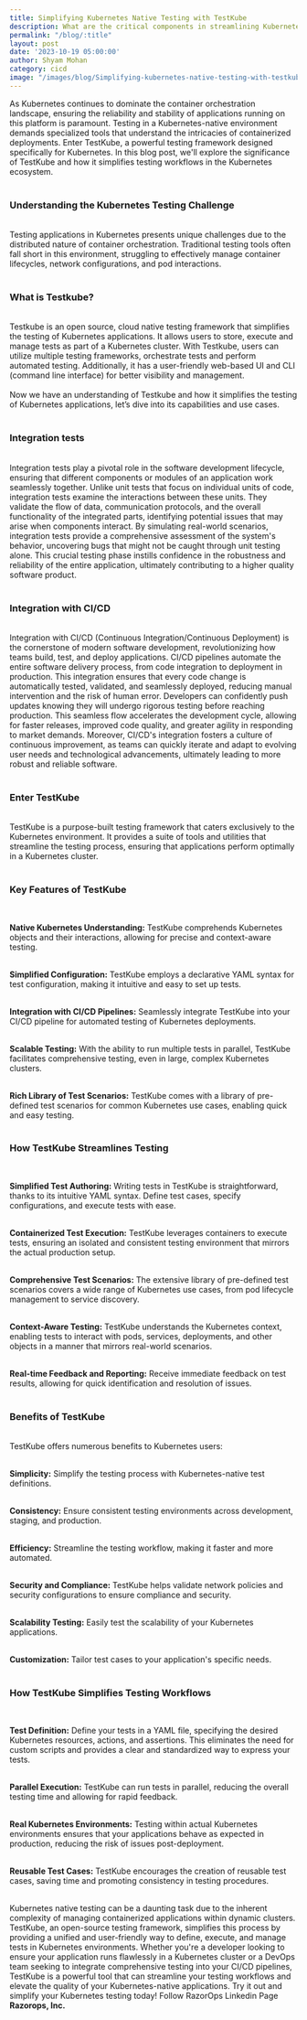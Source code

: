 ```yaml
---
title: Simplifying Kubernetes Native Testing with TestKube
description: What are the critical components in streamlining Kubernetes native testing with TestKube? and How does TestKube simplify Kubernetes native testing, and what are its key aspects?
permalink: "/blog/:title"
layout: post
date: '2023-10-19 05:00:00'
author: Shyam Mohan
category: cicd
image: "/images/blog/Simplifying-kubernetes-native-testing-with-testkube.png"
---
```


As Kubernetes continues to dominate the container orchestration landscape, ensuring the reliability and stability of applications running on this platform is paramount. Testing in a Kubernetes-native environment demands specialized tools that understand the intricacies of containerized deployments. Enter TestKube, a powerful testing framework designed specifically for Kubernetes. In this blog post, we'll explore the significance of TestKube and how it simplifies testing workflows in the Kubernetes ecosystem.
<br>
<br>

### **Understanding the Kubernetes Testing Challenge**
<br>
Testing applications in Kubernetes presents unique challenges due to the distributed nature of container orchestration. Traditional testing tools often fall short in this environment, struggling to effectively manage container lifecycles, network configurations, and pod interactions.
<br>
<br>

### **What is Testkube?**
<br>
Testkube is an open source, cloud native testing framework that simplifies the testing of Kubernetes applications. It allows users to store, execute and manage tests as part of a Kubernetes cluster. With Testkube, users can utilize multiple testing frameworks, orchestrate tests and perform automated testing. Additionally, it has a user-friendly web-based UI and CLI (command line interface) for better visibility and management.
<br>
<br>
Now we have an understanding of Testkube and how it simplifies the testing of Kubernetes applications, let’s dive into its capabilities and use cases.
<br>
<br>

### **Integration tests**
<br>
Integration tests play a pivotal role in the software development lifecycle, ensuring that different components or modules of an application work seamlessly together. Unlike unit tests that focus on individual units of code, integration tests examine the interactions between these units. They validate the flow of data, communication protocols, and the overall functionality of the integrated parts, identifying potential issues that may arise when components interact. By simulating real-world scenarios, integration tests provide a comprehensive assessment of the system's behavior, uncovering bugs that might not be caught through unit testing alone. This crucial testing phase instills confidence in the robustness and reliability of the entire application, ultimately contributing to a higher quality software product.
<br>
<br>

### **Integration with CI/CD**
<br>
Integration with CI/CD (Continuous Integration/Continuous Deployment) is the cornerstone of modern software development, revolutionizing how teams build, test, and deploy applications. CI/CD pipelines automate the entire software delivery process, from code integration to deployment in production. This integration ensures that every code change is automatically tested, validated, and seamlessly deployed, reducing manual intervention and the risk of human error. Developers can confidently push updates knowing they will undergo rigorous testing before reaching production. This seamless flow accelerates the development cycle, allowing for faster releases, improved code quality, and greater agility in responding to market demands. Moreover, CI/CD's integration fosters a culture of continuous improvement, as teams can quickly iterate and adapt to evolving user needs and technological advancements, ultimately leading to more robust and reliable software.
<br>
<br>

### **Enter TestKube**
<br>
TestKube is a purpose-built testing framework that caters exclusively to the Kubernetes environment. It provides a suite of tools and utilities that streamline the testing process, ensuring that applications perform optimally in a Kubernetes cluster.
<br>
<br>

### **Key Features of TestKube**
<br>

**Native Kubernetes Understanding:** TestKube comprehends Kubernetes objects and their interactions, allowing for precise and context-aware testing.
<br>
<br>

**Simplified Configuration:** TestKube employs a declarative YAML syntax for test configuration, making it intuitive and easy to set up tests.
<br>
<br>

**Integration with CI/CD Pipelines:** Seamlessly integrate TestKube into your CI/CD pipeline for automated testing of Kubernetes deployments.
<br>
<br>

**Scalable Testing:** With the ability to run multiple tests in parallel, TestKube facilitates comprehensive testing, even in large, complex Kubernetes clusters.
<br>
<br>

**Rich Library of Test Scenarios:** TestKube comes with a library of pre-defined test scenarios for common Kubernetes use cases, enabling quick and easy testing.
<br>
<br>

### **How TestKube Streamlines Testing**
<br>

**Simplified Test Authoring:** Writing tests in TestKube is straightforward, thanks to its intuitive YAML syntax. Define test cases, specify configurations, and execute tests with ease.
<br>
<br>

**Containerized Test Execution:** TestKube leverages containers to execute tests, ensuring an isolated and consistent testing environment that mirrors the actual production setup.
<br>
<br>

**Comprehensive Test Scenarios:** The extensive library of pre-defined test scenarios covers a wide range of Kubernetes use cases, from pod lifecycle management to service discovery.
<br>
<br>

**Context-Aware Testing:** TestKube understands the Kubernetes context, enabling tests to interact with pods, services, deployments, and other objects in a manner that mirrors real-world scenarios.
<br>
<br>

**Real-time Feedback and Reporting:** Receive immediate feedback on test results, allowing for quick identification and resolution of issues.
<br>
<br>

### **Benefits of TestKube**
<br>
TestKube offers numerous benefits to Kubernetes users:
<br>
<br>

**Simplicity:** Simplify the testing process with Kubernetes-native test definitions.
<br>
<br>

**Consistency:** Ensure consistent testing environments across development, staging, and production.
<br>
<br>

**Efficiency:** Streamline the testing workflow, making it faster and more automated.
<br>
<br>

**Security and Compliance:** TestKube helps validate network policies and security configurations to ensure compliance and security.
<br>
<br>

**Scalability Testing:** Easily test the scalability of your Kubernetes applications.
<br>
<br>

**Customization:** Tailor test cases to your application's specific needs.
<br>
<br>

### **How TestKube Simplifies Testing Workflows**
<br>

**Test Definition:** Define your tests in a YAML file, specifying the desired Kubernetes resources, actions, and assertions. This eliminates the need for custom scripts and provides a clear and standardized way to express your tests.
<br>
<br>

**Parallel Execution:** TestKube can run tests in parallel, reducing the overall testing time and allowing for rapid feedback.
<br>
<br>

**Real Kubernetes Environments:** Testing within actual Kubernetes environments ensures that your applications behave as expected in production, reducing the risk of issues post-deployment.
<br>
<br>

**Reusable Test Cases:** TestKube encourages the creation of reusable test cases, saving time and promoting consistency in testing procedures.
<br>
<br>

Kubernetes native testing can be a daunting task due to the inherent complexity of managing containerized applications within dynamic clusters. TestKube, an open-source testing framework, simplifies this process by providing a unified and user-friendly way to define, execute, and manage tests in Kubernetes environments. Whether you're a developer looking to ensure your application runs flawlessly in a Kubernetes cluster or a DevOps team seeking to integrate comprehensive testing into your CI/CD pipelines, TestKube is a powerful tool that can streamline your testing workflows and elevate the quality of your Kubernetes-native applications. Try it out and simplify your Kubernetes testing today! Follow RazorOps Linkedin Page <a href="https://www.linkedin.com/company/razorops/" target=_blank style="text-decoration: none"> <b>Razorops, Inc.</b></a>